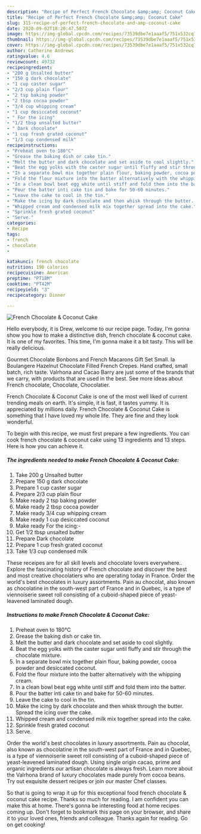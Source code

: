 ```yaml
---
description: "Recipe of Perfect French Chocolate &amp;amp; Coconut Cake"
title: "Recipe of Perfect French Chocolate &amp;amp; Coconut Cake"
slug: 315-recipe-of-perfect-french-chocolate-and-amp-coconut-cake
date: 2020-09-02T18:20:47.507Z
image: https://img-global.cpcdn.com/recipes/73539dbe7e1aaaf5/751x532cq70/french-chocolate-coconut-cake-recipe-main-photo.jpg
thumbnail: https://img-global.cpcdn.com/recipes/73539dbe7e1aaaf5/751x532cq70/french-chocolate-coconut-cake-recipe-main-photo.jpg
cover: https://img-global.cpcdn.com/recipes/73539dbe7e1aaaf5/751x532cq70/french-chocolate-coconut-cake-recipe-main-photo.jpg
author: Catherine Andrews
ratingvalue: 4.6
reviewcount: 49732
recipeingredient:
- "200 g Unsalted butter"
- "150 g dark chocolate"
- "1 cup caster sugar"
- "2/3 cup plain flour"
- "2 tsp baking powder"
- "2 tbsp cocoa powder"
- "3/4 cup whipping cream"
- "1 cup desiccated coconut"
- " For the icing"
- "1/2 tbsp unsalted butter"
- " Dark chocolate"
- "1 cup fresh grated coconut"
- "1/3 cup condensed milk"
recipeinstructions:
- "Preheat oven to 180°C"
- "Grease the baking dish or cake tin."
- "Melt the butter and dark chocolate and set aside to cool slightly."
- "Beat the egg yolks with the caster sugar until fluffy and stir through the chocolate mixture."
- "In a separate bowl mix together plain flour, baking powder, cocoa powder and desiccated coconut."
- "Fold the flour mixture into the batter alternatively with the whipping cream."
- "In a clean bowl beat egg white until stiff and fold them into the batter."
- "Pour the batter inti cake tin and bake for 50-60 minutes."
- "Leave the cake to cool in the tin."
- "Make the icing by dark chocolate and then whisk through the butter. Spread the icing over the cake."
- "Whipped cream and condensed milk mix together spread into the cake."
- "Sprinkle fresh grated coconut"
- "Serve."
categories:
- Recipe
tags:
- french
- chocolate
- 

katakunci: french chocolate  
nutrition: 190 calories
recipecuisine: American
preptime: "PT18M"
cooktime: "PT42M"
recipeyield: "3"
recipecategory: Dinner

---
```



![French Chocolate &amp; Coconut Cake](https://img-global.cpcdn.com/recipes/73539dbe7e1aaaf5/751x532cq70/french-chocolate-coconut-cake-recipe-main-photo.jpg)

Hello everybody, it is Drew, welcome to our recipe page. Today, I'm gonna show you how to make a distinctive dish, french chocolate &amp; coconut cake. It is one of my favorites. This time, I'm gonna make it a bit tasty. This will be really delicious.

Gourmet Chocolate Bonbons and French Macarons Gift Set Small. la Boulangere Hazelnut Chocolate Filled French Crepes. Hand crafted, small batch, rich taste. Valrhona and Cacao Barry are just some of the brands that we carry, with products that are used in the best. See more ideas about French chocolate, Chocolate, Chocolatier.

French Chocolate &amp; Coconut Cake is one of the most well liked of current trending meals on earth. It's simple, it is fast, it tastes yummy. It is appreciated by millions daily. French Chocolate &amp; Coconut Cake is something that I have loved my whole life. They are fine and they look wonderful.


To begin with this recipe, we must first prepare a few ingredients. You can cook french chocolate &amp; coconut cake using 13 ingredients and 13 steps. Here is how you can achieve it.

<!--inarticleads1-->

##### The ingredients needed to make French Chocolate &amp; Coconut Cake:

1. Take 200 g Unsalted butter
1. Prepare 150 g dark chocolate
1. Prepare 1 cup caster sugar
1. Prepare 2/3 cup plain flour
1. Make ready 2 tsp baking powder
1. Make ready 2 tbsp cocoa powder
1. Make ready 3/4 cup whipping cream
1. Make ready 1 cup desiccated coconut
1. Make ready  For the icing:-
1. Get 1/2 tbsp unsalted butter
1. Prepare  Dark chocolate
1. Prepare 1 cup fresh grated coconut
1. Take 1/3 cup condensed milk


These receipes are for all skill levels and chocolate lovers everywhere.. Explore the fascinating history of French chocolate and discover the best and most creative chocolatiers who are operating today in France. Order the world&#39;s best chocolates in luxury assortments. Pain au chocolat, also known as chocolatine in the south-west part of France and in Quebec, is a type of viennoiserie sweet roll consisting of a cuboid-shaped piece of yeast-leavened laminated dough. 

<!--inarticleads2-->

##### Instructions to make French Chocolate &amp; Coconut Cake:

1. Preheat oven to 180°C
1. Grease the baking dish or cake tin.
1. Melt the butter and dark chocolate and set aside to cool slightly.
1. Beat the egg yolks with the caster sugar until fluffy and stir through the chocolate mixture.
1. In a separate bowl mix together plain flour, baking powder, cocoa powder and desiccated coconut.
1. Fold the flour mixture into the batter alternatively with the whipping cream.
1. In a clean bowl beat egg white until stiff and fold them into the batter.
1. Pour the batter inti cake tin and bake for 50-60 minutes.
1. Leave the cake to cool in the tin.
1. Make the icing by dark chocolate and then whisk through the butter. Spread the icing over the cake.
1. Whipped cream and condensed milk mix together spread into the cake.
1. Sprinkle fresh grated coconut
1. Serve.


Order the world&#39;s best chocolates in luxury assortments. Pain au chocolat, also known as chocolatine in the south-west part of France and in Quebec, is a type of viennoiserie sweet roll consisting of a cuboid-shaped piece of yeast-leavened laminated dough. Using single origin cacao, prime and organic ingredients our artisan chocolate is always fresh. Learn more about the Valrhona brand of luxury chocolates made purely from cocoa beans. Try out exquisite dessert recipes or join our master Chef classes. 

So that is going to wrap it up for this exceptional food french chocolate &amp; coconut cake recipe. Thanks so much for reading. I am confident you can make this at home. There's gonna be interesting food at home recipes coming up. Don't forget to bookmark this page on your browser, and share it to your loved ones, friends and colleague. Thanks again for reading. Go on get cooking!
